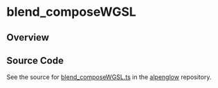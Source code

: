 # blend_composeWGSL

## Overview





## Source Code

See the source for [blend_composeWGSL.ts](https://github.com/phetsims/alpenglow/blob/main/js/webgpu/wgsl/color/blend_composeWGSL.ts) in the [alpenglow](https://github.com/phetsims/alpenglow) repository.
